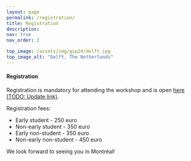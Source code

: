 ```yaml
---
layout: page
permalink: /registration/
title: Registration
description:
nav: true
nav_order: 2

top_image: /assets/img/gsp24/delft.jpg
top_image_alt: "Delft, The Netherlands"
---
```


#### Registration
Registration is mandatory for attending the workshop and is open [here (TODO: Update link)](https://www.aanmelder.nl/153767).

Registration fees:
+ Early student - 250 euro
+ Non-early student - 350 euro
+ Early non-student - 350 euro
+ Non-early non-student - 450 euro


<!---
[TODO]
Earlybird fees are available until **April 21**, with regular fees applied from April 22. Please register as soon as possible.
--->

We look forward to seeing you in Montréal!

